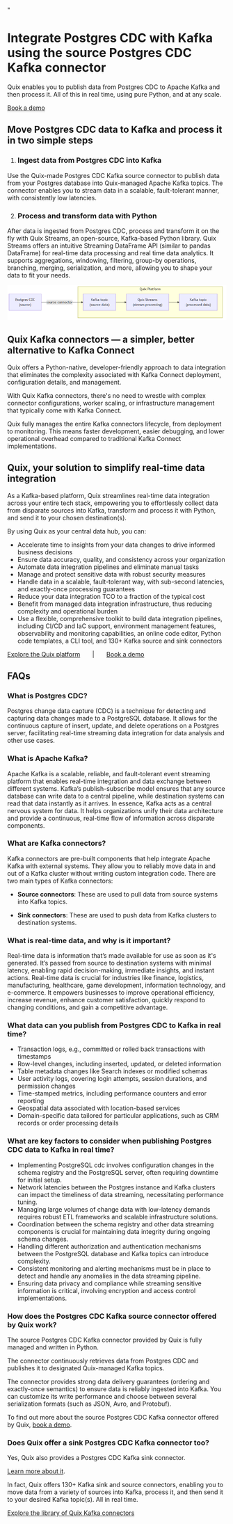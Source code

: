 <!--- BEGIN MARKDOWN --->
"
# Integrate Postgres CDC with Kafka using the source Postgres CDC Kafka connector

Quix enables you to publish data from Postgres CDC to Apache Kafka and then process it. All of this in real time, using pure Python, and at any scale.

[Book a demo](https://share.hsforms.com/1iW0TmZzKQMChk0lxd_tGiw4yjw2)

## Move Postgres CDC data to Kafka and process it in two simple steps

1. ### Ingest data from Postgres CDC into Kafka

Use the Quix-made Postgres CDC Kafka source connector to publish data from your Postgres database into Quix-managed Apache Kafka topics. The connector enables you to stream data in a scalable, fault-tolerant manner, with consistently low latencies. 

2. ### Process and transform data with Python

After data is ingested from Postgres CDC, process and transform it on the fly with Quix Streams, an open-source, Kafka-based Python library. Quix Streams offers an intuitive Streaming DataFrame API (similar to pandas DataFrame) for real-time data processing and real time data analytics. It supports aggregations, windowing, filtering, group-by operations, branching, merging, serialization, and more, allowing you to shape your data to fit your needs.

![Diagram](images/PostgresCDC-source_diagram_1.png)

## Quix Kafka connectors — a simpler, better alternative to Kafka Connect

Quix offers a Python-native, developer-friendly approach to data integration that eliminates the complexity associated with Kafka Connect deployment, configuration details, and management. 

With Quix Kafka connectors, there's no need to wrestle with complex connector configurations, worker scaling, or infrastructure management that typically come with Kafka Connect.

Quix fully manages the entire Kafka connectors lifecycle, from deployment to monitoring. This means faster development, easier debugging, and lower operational overhead compared to traditional Kafka Connect implementations.

## Quix, your solution to simplify real-time data integration

As a Kafka-based platform, Quix streamlines real-time data integration across your entire tech stack, empowering you to effortlessly collect data from disparate sources into Kafka, transform and process it with Python, and send it to your chosen destination(s).

By using Quix as your central data hub, you can:

* Accelerate time to insights from your data changes to drive informed business decisions  
* Ensure data accuracy, quality, and consistency across your organization  
* Automate data integration pipelines and eliminate manual tasks  
* Manage and protect sensitive data with robust security measures  
* Handle data in a scalable, fault-tolerant way, with sub-second latencies, and exactly-once processing guarantees  
* Reduce your data integration TCO to a fraction of the typical cost  
* Benefit from managed data integration infrastructure, thus reducing complexity and operational burden  
* Use a flexible, comprehensive toolkit to build data integration pipelines, including CI/CD and IaC support, environment management features, observability and monitoring capabilities, an online code editor, Python code templates, a CLI tool, and 130+ Kafka source and sink connectors

[Explore the Quix platform](https://portal.demo.quix.io/pipeline?workspace=demo-gametelemetrytemplate-prod)  |  [Book a demo](https://share.hsforms.com/1iW0TmZzKQMChk0lxd_tGiw4yjw2)

## FAQs

### What is Postgres CDC?

Postgres change data capture (CDC) is a technique for detecting and capturing data changes made to a PostgreSQL database. It allows for the continuous capture of insert, update, and delete operations on a Postgres server, facilitating real-time streaming data integration for data analysis and other use cases.

### What is Apache Kafka?

Apache Kafka is a scalable, reliable, and fault-tolerant event streaming platform that enables real-time integration and data exchange between different systems. Kafka’s publish-subscribe model ensures that any source database can write data to a central pipeline, while destination systems can read that data instantly as it arrives. In essence, Kafka acts as a central nervous system for data. It helps organizations unify their data architecture and provide a continuous, real-time flow of information across disparate components.

### What are Kafka connectors?

Kafka connectors are pre-built components that help integrate Apache Kafka with external systems. They allow you to reliably move data in and out of a Kafka cluster without writing custom integration code. There are two main types of Kafka connectors:

* **Source connectors**: These are used to pull data from source systems into Kafka topics.

* **Sink connectors**: These are used to push data from Kafka clusters to destination systems.

### What is real-time data, and why is it important?

Real-time data is information that’s made available for use as soon as it's generated. It’s passed from source to destination systems with minimal latency, enabling rapid decision-making, immediate insights, and instant actions. Real-time data is crucial for industries like finance, logistics, manufacturing, healthcare, game development, information technology, and e-commerce. It empowers businesses to improve operational efficiency, increase revenue, enhance customer satisfaction, quickly respond to changing conditions, and gain a competitive advantage.

### What data can you publish from Postgres CDC to Kafka in real time?

* Transaction logs, e.g., committed or rolled back transactions with timestamps  
* Row-level changes, including inserted, updated, or deleted information  
* Table metadata changes like Search indexes or modified schemas  
* User activity logs, covering login attempts, session durations, and permission changes  
* Time-stamped metrics, including performance counters and error reporting  
* Geospatial data associated with location-based services  
* Domain-specific data tailored for particular applications, such as CRM records or order processing details

### What are key factors to consider when publishing Postgres CDC data to Kafka in real time?

* Implementing PostgreSQL cdc involves configuration changes in the schema registry and the PostgreSQL server, often requiring downtime for initial setup.  
* Network latencies between the Postgres instance and Kafka clusters can impact the timeliness of data streaming, necessitating performance tuning.  
* Managing large volumes of change data with low-latency demands requires robust ETL frameworks and scalable infrastructure solutions.  
* Coordination between the schema registry and other data streaming components is crucial for maintaining data integrity during ongoing schema changes.  
* Handling different authorization and authentication mechanisms between the PostgreSQL database and Kafka topics can introduce complexity.  
* Consistent monitoring and alerting mechanisms must be in place to detect and handle any anomalies in the data streaming pipeline.  
* Ensuring data privacy and compliance while streaming sensitive information is critical, involving encryption and access control implementations.

### How does the Postgres CDC Kafka source connector offered by Quix work?

The source Postgres CDC Kafka connector provided by Quix is fully managed and written in Python. 

The connector continuously retrieves data from Postgres CDC and publishes it to designated Quix-managed Kafka topics.  

The connector provides strong data delivery guarantees (ordering and exactly-once semantics) to ensure data is reliably ingested into Kafka. You can customize its write performance and choose between several serialization formats (such as JSON, Avro, and Protobuf).  

To find out more about the source Postgres CDC Kafka connector offered by Quix, [book a demo](https://share.hsforms.com/1iW0TmZzKQMChk0lxd_tGiw4yjw2).

### Does Quix offer a sink Postgres CDC Kafka connector too?

Yes, Quix also provides a Postgres CDC Kafka sink connector.

[Learn more about it](../../../sinks/coming-soon/PostgresCDC-sink.md).

In fact, Quix offers 130+ Kafka sink and source connectors, enabling you to move data from a variety of sources into Kafka, process it, and then send it to your desired Kafka topic(s). All in real time.

[Explore the library of Quix Kafka connectors](https://quix.io/connectors)
<!--- END MARKDOWN --->